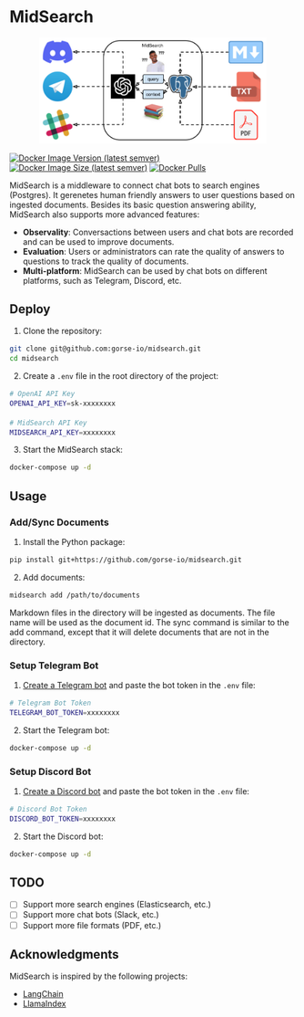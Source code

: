 # MidSearch

<p align="center">
<img width=400 src="./assets/midsearch.png">
</p>

[![Docker Image Version (latest semver)](https://img.shields.io/docker/v/zhenghaoz/midsearch)](https://hub.docker.com/r/zhenghaoz/midsearch)
[![Docker Image Size (latest semver)](https://img.shields.io/docker/image-size/zhenghaoz/midsearch)](https://hub.docker.com/r/zhenghaoz/midsearch)
[![Docker Pulls](https://img.shields.io/docker/pulls/zhenghaoz/midsearch)](https://hub.docker.com/r/zhenghaoz/midsearch)

MidSearch is a middleware to connect chat bots to search engines (Postgres). It gerenetes human friendly answers to user questions based on ingested documents. Besides its basic question answering ability, MidSearch also supports more advanced features:

- **Observality**: Conversactions between users and chat bots are recorded and can be used to improve documents.
- **Evaluation**: Users or administrators can rate the quality of answers to questions to track the quality of documents.
- **Multi-platform**: MidSearch can be used by chat bots on different platforms, such as Telegram, Discord, etc.

## Deploy

1. Clone the repository:

```bash
git clone git@github.com:gorse-io/midsearch.git
cd midsearch
```

2. Create a `.env` file in the root directory of the project:

```bash
# OpenAI API Key
OPENAI_API_KEY=sk-xxxxxxxx

# MidSearch API Key
MIDSEARCH_API_KEY=xxxxxxxx
```

3. Start the MidSearch stack:

```bash
docker-compose up -d
```

## Usage

### Add/Sync Documents

1. Install the Python package:

```bash
pip install git+https://github.com/gorse-io/midsearch.git
```

2. Add documents:

```bash
midsearch add /path/to/documents
```

Markdown files in the directory will be ingested as documents. The file name will be used as the document id. The sync command is similar to the add command, except that it will delete documents that are not in the directory.

### Setup Telegram Bot

1. [Create a Telegram bot](https://sendpulse.com/knowledge-base/chatbot/telegram/create-telegram-chatbot) and paste the bot token in the `.env` file:

```bash
# Telegram Bot Token
TELEGRAM_BOT_TOKEN=xxxxxxxx
```

2. Start the Telegram bot:

```bash
docker-compose up -d
```

### Setup Discord Bot

1. [Create a Discord bot](https://discordpy.readthedocs.io/en/stable/discord.html) and paste the bot token in the `.env` file:

```bash
# Discord Bot Token
DISCORD_BOT_TOKEN=xxxxxxxx
```

2. Start the Discord bot:

```bash
docker-compose up -d
```

## TODO

- [ ] Support more search engines (Elasticsearch, etc.)
- [ ] Support more chat bots (Slack, etc.)
- [ ] Support more file formats (PDF, etc.)

## Acknowledgments

MidSearch is inspired by the following projects:

- [LangChain](https://github.com/hwchase17/langchain)
- [LlamaIndex](https://github.com/jerryjliu/llama_index)
